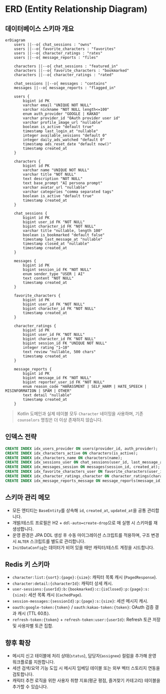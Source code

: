 # ERD (Entity Relationship Diagram)

## 데이터베이스 스키마 개요
```mermaid
erDiagram
    users ||--o{ chat_sessions : "owns"
    users ||--o{ favorite_characters : "favorites"
    users ||--o{ character_ratings : "rates"
    users ||--o{ message_reports : "files"

    characters ||--o{ chat_sessions : "featured_in"
    characters ||--o{ favorite_characters : "bookmarked"
    characters ||--o{ character_ratings : "rated"

    chat_sessions ||--o{ messages : "contains"
    messages ||--o{ message_reports : "flagged_in"

    users {
        bigint id PK
        varchar email "UNIQUE NOT NULL"
        varchar nickname "NOT NULL length<=100"
        enum auth_provider "GOOGLE | KAKAO"
        varchar provider_id "OAuth provider user id"
        varchar profile_image_url "nullable"
        boolean is_active "default true"
        timestamp last_login_at "nullable"
        integer available_sessions "default 0"
        integer daily_ads_watched "default 0"
        timestamp ads_reset_date "default now()"
        timestamp created_at
    }

    characters {
        bigint id PK
        varchar name "UNIQUE NOT NULL"
        varchar title "NOT NULL"
        text description "NOT NULL"
        text base_prompt "AI persona prompt"
        varchar avatar_url "nullable"
        varchar categories "comma separated tags"
        boolean is_active "default true"
        timestamp created_at
    }

    chat_sessions {
        bigint id PK
        bigint user_id FK "NOT NULL"
        bigint character_id FK "NOT NULL"
        varchar title "nullable, length 100"
        boolean is_bookmarked "default false"
        timestamp last_message_at "nullable"
        timestamp closed_at "nullable"
        timestamp created_at
    }

    messages {
        bigint id PK
        bigint session_id FK "NOT NULL"
        enum sender_type "USER | AI"
        text content "NOT NULL"
        timestamp created_at
    }

    favorite_characters {
        bigint id PK
        bigint user_id FK "NOT NULL"
        bigint character_id FK "NOT NULL"
        timestamp created_at
    }

    character_ratings {
        bigint id PK
        bigint user_id FK "NOT NULL"
        bigint character_id FK "NOT NULL"
        bigint session_id FK "UNIQUE NOT NULL"
        integer rating "1~10"
        text review "nullable, 500 chars"
        timestamp created_at
    }

    message_reports {
        bigint id PK
        bigint message_id FK "NOT NULL"
        bigint reporter_user_id FK "NOT NULL"
        enum reason_code "HARASSMENT | SELF_HARM | HATE_SPEECH | MISINFORMATION | SPAM | OTHER"
        text detail "nullable"
        timestamp created_at
    }
```

> Kotlin 도메인과 실제 테이블 모두 `Character` 네이밍을 사용하며, 기존 `counselors` 명칭은 더 이상 존재하지 않습니다.

## 인덱스 전략
```sql
CREATE INDEX idx_users_provider ON users(provider_id, auth_provider);
CREATE INDEX idx_characters_active ON characters(is_active);
CREATE INDEX idx_characters_name ON characters(name);
CREATE INDEX idx_sessions_user ON chat_sessions(user_id, last_message_at DESC);
CREATE INDEX idx_messages_session ON messages(session_id, created_at);
CREATE INDEX idx_favorite_characters_user ON favorite_characters(user_id);
CREATE INDEX idx_character_ratings_character ON character_ratings(character_id);
CREATE INDEX idx_message_reports_message ON message_reports(message_id);
```

## 스키마 관리 메모
- 모든 엔티티는 `BaseEntity`를 상속해 `id`, `created_at`, `updated_at`을 공통 관리합니다.
- 개발/테스트 프로필은 H2 + `ddl-auto=create-drop`으로 매 실행 시 스키마를 재생성합니다.
- 운영 환경은 JPA DDL 생성 후 수동 마이그레이션 스크립트를 적용하며, 구조 변경 시 `ALTER` 스크립트를 별도로 관리합니다.
- `InitDataConfig`는 데이터가 비어 있을 때만 캐릭터/테스트 계정을 시드합니다.

## Redis 키 스키마
- `character:list:{sort}:{page}:{size}`: 캐릭터 목록 캐시 (`PagedResponse`).
- `character:detail:{characterId}`: 캐릭터 상세 캐시.
- `user-sessions:{userId}:b:{bookmarked}:c:{isClosed}:p:{page}:s:{size}`: 세션 목록 캐시 (`CachedPage`).
- `session-messages:{sessionId}:p:{page}:s:{size}`: 세션 메시지 캐시.
- `oauth:google-token:{token}` / `oauth:kakao-token:{token}`: OAuth 검증 결과 캐시 (TTL 60초).
- `refresh-token:{token}` + `refresh-token:user:{userId}`: Refresh 토큰 저장 및 사용자별 토큰 집합.

## 향후 확장
- 메시지 신고 테이블에 처리 상태(`status`), 담당자(`assignee`) 컬럼을 추가해 운영 워크플로를 지원합니다.
- 세션 검색/요약 기능 도입 시 메시지 임베딩 테이블 또는 외부 벡터 스토리지 연동을 검토합니다.
- 캐릭터 추천 로직을 위한 사용자 취향 지표(평균 평점, 즐겨찾기 카테고리) 테이블을 추가할 수 있습니다.
